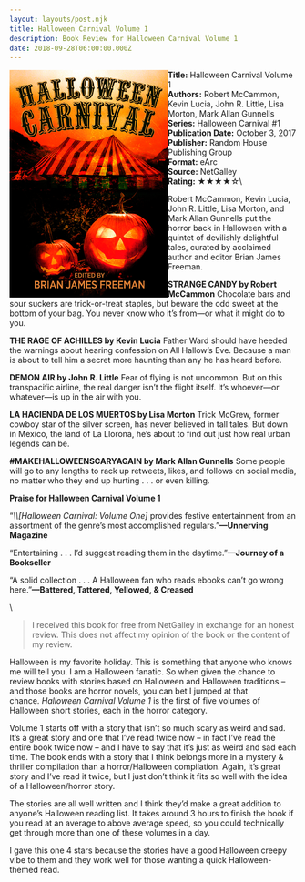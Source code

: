 ```yaml
---
layout: layouts/post.njk
title: Halloween Carnival Volume 1
description: Book Review for Halloween Carnival Volume 1
date: 2018-09-28T06:00:00.000Z
---
```

<section class="review__info">
<img loading="lazy" class="movie__poster" src="/static/images/book/halloweencarnival.webp" alt="Book Cover for Halloween Carnival series by Brian James Freeman" width="278" height="400" align="left">

<b>Title:</b> Halloween Carnival Volume 1\
<b>Authors:</b> Robert McCammon, Kevin Lucia, John R. Little, Lisa Morton, Mark Allan Gunnells\
<b>Series:</b> Halloween Carnival #1\
<b>Publication Date:</b> October 3, 2017\
<b>Publisher:</b> Random House Publishing Group\
<b>Format:</b> eArc\
<b>Source:</b> NetGalley\
<b>Rating:</b> &#9733;&#9733;&#9733;&#9733;&#9734;\

<p class="review__description">Robert McCammon, Kevin Lucia, John R. Little, Lisa Morton, and Mark Allan Gunnells put the horror back in Halloween with a quintet of devilishly delightful tales, curated by acclaimed author and editor Brian James Freeman.</p>

<p><b>STRANGE CANDY by Robert McCammon</b> Chocolate bars and sour suckers are trick-or-treat staples, but beware the odd sweet at the bottom of your bag. You never know who it’s from—or what it might do to you.</p>

<p><b>THE RAGE OF ACHILLES by Kevin Lucia</b> Father Ward should have heeded the warnings about hearing confession on All Hallow’s Eve. Because a man is about to tell him a secret more haunting than any he has heard before. </p>

<p><b>DEMON AIR by John R. Little</b> Fear of flying is not uncommon. But on this transpacific airline, the real danger isn’t the flight itself. It’s whoever—or whatever—is up in the air with you.</p>

<p><b>LA HACIENDA DE LOS MUERTOS by Lisa Morton</b> Trick McGrew, former cowboy star of the silver screen, has never believed in tall tales. But down in Mexico, the land of La Llorona, he’s about to find out just how real urban legends can be.</p>

<p><b>#MAKEHALLOWEENSCARYAGAIN by Mark Allan Gunnells</b> Some people will go to any lengths to rack up retweets, likes, and follows on social media, no matter who they end up hurting . . . or even killing.</p>

<p><b>Praise for Halloween Carnival Volume 1</b></p>

<p>“<i>\\[Halloween Carnival: Volume One]</i> provides festive entertainment from an assortment of the genre’s most accomplished regulars.”<b>—Unnerving Magazine</b></p>

<p> “Entertaining . . . I’d suggest reading them in the daytime.”<b>—Journey of a Bookseller</b> </p>

<p>“A solid collection . . . A Halloween fan who reads ebooks can’t go wrong here.”<b>—Battered, Tattered, Yellowed, & Creased</b></p>\
</section>

> I received this book for free from NetGalley in exchange for an honest review. This does not affect my opinion of the book or the content of my review.

Halloween is my favorite holiday. This is something that anyone who knows me will tell you. I am a Halloween fanatic. So when given the chance to review books with stories based on Halloween and Halloween traditions – and those books are horror novels, you can bet I jumped at that chance. *Halloween Carnival Volume 1* is the first of five volumes of Halloween short stories, each in the horror category.

Volume 1 starts off with a story that isn’t so much scary as weird and sad. It’s a great story and one that I’ve read twice now – in fact I’ve read the entire book twice now – and I have to say that it’s just as weird and sad each time. The book ends with a story that I think belongs more in a mystery & thriller compilation than a horror/Halloween compilation. Again, it’s great story and I’ve read it twice, but I just don’t think it fits so well with the idea of a Halloween/horror story.

The stories are all well written and I think they’d make a great addition to anyone’s Halloween reading list. It takes around 3 hours to finish the book if you read at an average to above average speed, so you could technically get through more than one of these volumes in a day.

I gave this one 4 stars because the stories have a good Halloween creepy vibe to them and they work well for those wanting a quick Halloween-themed read.